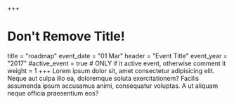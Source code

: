 +++
# Don't Remove Title!
title = "roadmap"
event_date = "01 Mar"
header = "Event Title"
event_year = "2017"
#active_event = true # ONLY if it active event, otherwise comment it
weight = 1
+++
Lorem ipsum dolor sit, amet consectetur adipisicing elit. Neque aut culpa illo ea, doloremque soluta exercitationem? Facilis assumenda ipsum accusamus animi, consequatur voluptas. A ut aliquam neque officia praesentium eos?
